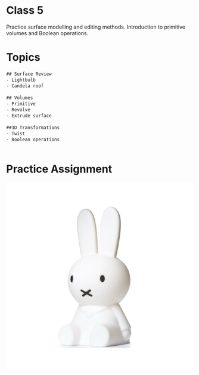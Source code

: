 # Class 5

Practice surface modelling and editing methods.  Introduction to primitive volumes and Boolean operations.


# Topics
```
## Surface Review
- Lightbulb
- Candela roof

## Volumes
- Primitive
- Revolve
- Extrude surface

##3D Transformations
- Twist
- Boolean operations


```

# Practice Assignment
![Nijntje](./nijntje.jpeg)
